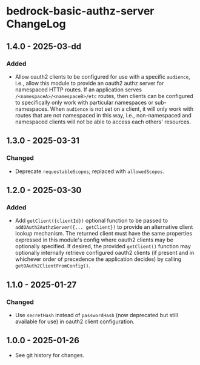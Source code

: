 # bedrock-basic-authz-server ChangeLog

## 1.4.0 - 2025-03-dd

### Added
- Allow oauth2 clients to be configured for use with a specific `audience`,
  i.e., allow this module to provide an oauth2 authz server for namespaced
  HTTP routes. If an application serves `/<namespaceA>/<namespaceB>/etc`
  routes, then clients can be configured to specifically only work with
  particular namespaces or sub-namespaces. When `audience` is not set on
  a client, it will only work with routes that are not namespaced in this
  way, i.e., non-namespaced and namespaced clients will not be able to
  access each others' resources.

## 1.3.0 - 2025-03-31

### Changed
- Deprecate `requestableScopes`; replaced with `allowedScopes`.

## 1.2.0 - 2025-03-30

### Added
- Add `getClient({clientId})` optional function to be passed to
  `addOAuth2AuthzServer({... getClient})` to provide an alternative client
  lookup mechanism. The returned client must have the same properties
  expressed in this module's config where oauth2 clients may be optionally
  specified. If desired, the provided `getClient()` function may optionally
  internally retrieve configured oauth2 clients (if present and in
  whichever order of precedence the application decides) by calling
  `getOAuth2ClientFromConfig()`.

## 1.1.0 - 2025-01-27

### Changed
- Use `secretHash` instead of `passwordHash` (now deprecated but still
  available for use) in oauth2 client configuration.

## 1.0.0 - 2025-01-26

- See git history for changes.

